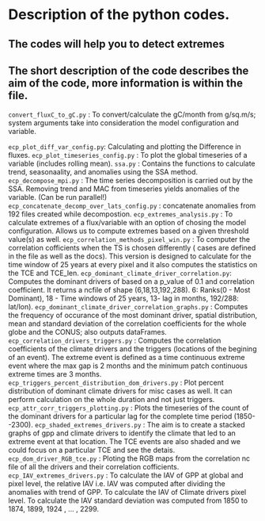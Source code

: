 # Description of the python codes.
## The codes will help you to detect extremes 
## The short description of the code describes the aim of the code, more information is within the file.

`convert_fluxC_to_gC.py` : To convert/calculate the gC/month from g/sq.m/s; system arguments take into consideration the model configuration and variable.

`ecp_plot_diff_var_config.py`: Calculating and plotting the Difference in fluxes.
`ecp_plot_timeseries_config.py` : To plot the global timeseries of a variable (includes rolling mean).
`ssa.py` : Contains the functions to calculate trend, seasonaality, and anomalies using the SSA method.
`ecp_decompose_mpi.py` : The time series decomposition is carried out by the SSA. Removing trend and MAC from timeseries yields anomalies of the variable.  (Can be run parallel!)
`ecp_concatenate_decomp_over_lats_config.py` : concatenate anomalies from 192 files created while decompostion.
`ecp_extremes_analysis.py` : To calculate extremes of a flux/variable with an option of chosing the model configuration. Allows us to compute extremes based on a given threshold value(s) as well.
`ecp_correlation_methods_pixel_win.py` : To computer the correlation cofficients when the TS is chosen differently ( cases are defined in the file as well as the docs). This version is designed to calculate for the time window of 25 years at every pixel and it also computes the statistics on the TCE and TCE_len.
`ecp_dominant_climate_driver_correlation.py`: Computes the dominant drivers of based on a p_value of 0.1 and correlation coefficient. It returns a ncfile of shape (6,18,13,192,288). 6: Ranks(0 - Most Dominant), 18 - Time windows of 25 years, 13- lag in months, 192/288: lat/lon).
`ecp_dominant_climate_driver_correlation_graphs.py` : Computes the frequency of occurance of the most dominant driver, spatial distribution, mean and standard deviation of the correlation coefficients for the whole globe and the CONUS; also outputs dataFrames.
`ecp_correlation_drivers_triggers.py` : Computes the correlation coefficients of the climate drivers and the triggers (locations of the begining of an event). The extreme event is defined as a time continuous extreme event where the max gap is 2 months and the minimum patch continuous extreme times are 3 months.
`ecp_triggers_percent_distribution_dom_drivers.py` : Plot percent distribution of dominant climate drivers for misc cases as well. It can perform calculation on the whole duration and not just triggers.
`ecp_attr_corr_triggers_plotting.py` : Plots the timeseries of the count of the dominant drivers for a particular lag for the complete time period (1850--2300).
`ecp_shaded_extremes_drivers.py` : The aim is to create a stacked graphs of gpp and climate drivers to identify the climate that led to an extreme event at that location. The TCE events are also shaded and  we could focus on a particular TCE and see the detais.
`ecp_dom_driver_RGB_tce.py` : Ploting the RGB maps from the correlation nc file of all the drivers and their correlation cofficients.
`ecp_IAV_extremes_drivers.py` : To calculate the IAV of GPP at global and pixel level, the relative IAV i.e. IAV was computed after dividing the anomalies with trend of GPP. To calculate the IAV of Climate drivers pixel level. To calculate the IAV standard deviation was computed from 1850 to 1874, 1899, 1924 , ... , 2299.

